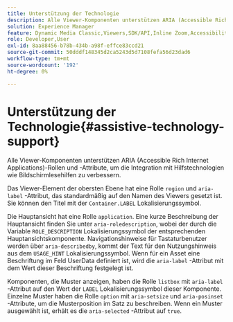 ```yaml
---
title: Unterstützung der Technologie
description: Alle Viewer-Komponenten unterstützen ARIA (Accessible Rich Internet Applications)-Rollen und -Attribute, um die Integration mit Hilfstechnologien wie Bildschirmlesehilfen zu verbessern.
solution: Experience Manager
feature: Dynamic Media Classic,Viewers,SDK/API,Inline Zoom,Accessibility
role: Developer,User
exl-id: 8aa88456-b78b-434b-a98f-effce83ccd21
source-git-commit: 50dddf148345d2ca5243d5d7108fefa56d23dad6
workflow-type: tm+mt
source-wordcount: '192'
ht-degree: 0%

---
```


# Unterstützung der Technologie{#assistive-technology-support}

Alle Viewer-Komponenten unterstützen ARIA (Accessible Rich Internet Applications)-Rollen und -Attribute, um die Integration mit Hilfstechnologien wie Bildschirmlesehilfen zu verbessern.

Das Viewer-Element der obersten Ebene hat eine Rolle `region` und `aria-label` -Attribut, das standardmäßig auf den Namen des Viewers gesetzt ist. Sie können den Titel mit der `Container.LABEL` Lokalisierungssymbol.

Die Hauptansicht hat eine Rolle `application`. Eine kurze Beschreibung der Hauptansicht finden Sie unter `aria-roledescription`, wobei der durch die Variable `ROLE_DESCRIPTION` Lokalisierungssymbol der entsprechenden Hauptansichtskomponente. Navigationshinweise für Tastaturbenutzer werden über `aria-describedby`, kommt der Text für den Nutzungshinweis aus dem `USAGE_HINT` Lokalisierungssymbol. Wenn für ein Asset eine Beschriftung im Feld UserData definiert ist, wird die `aria-label` -Attribut mit dem Wert dieser Beschriftung festgelegt ist.

Komponenten, die Muster anzeigen, haben die Rolle `listbox` mit `aria-label` -Attribut auf den Wert der `LABEL` Lokalisierungssymbol dieser Komponente. Einzelne Muster haben die Rolle `option` mit `aria-setsize` und `aria-posinset` -Attribute, um die Musterposition im Satz zu beschreiben. Wenn ein Muster ausgewählt ist, erhält es die `aria-selected` -Attribut auf `true`.
